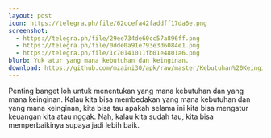 ```yaml
---
layout: post
icon: https://telegra.ph/file/62ccefa42faddff17da6e.png
screenshot:
  - https://telegra.ph/file/29ee734de60cc57a896ff.png
  - https://telegra.ph/file/0dde0a91e793e3d6084e1.png
  - https://telegra.ph/file/1c70141011fb01e4801a6.png
blurb: Yuk atur yang mana kebutuhan dan keinginan.
download: https://github.com/mzaini30/apk/raw/master/Kebutuhan%20Keinginan.signed.apk
---
```


Penting banget loh untuk menentukan yang mana kebutuhan dan yang mana keinginan. Kalau kita bisa membedakan yang mana kebutuhan dan yang mana keinginan, kita bisa tau apakah selama ini kita bisa mengatur keuangan kita atau nggak. Nah, kalau kita sudah tau, kita bisa memperbaikinya supaya jadi lebih baik.